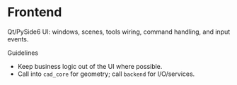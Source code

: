 # Frontend

Qt/PySide6 UI: windows, scenes, tools wiring, command handling, and input events.

Guidelines
- Keep business logic out of the UI where possible.
- Call into `cad_core` for geometry; call `backend` for I/O/services.
